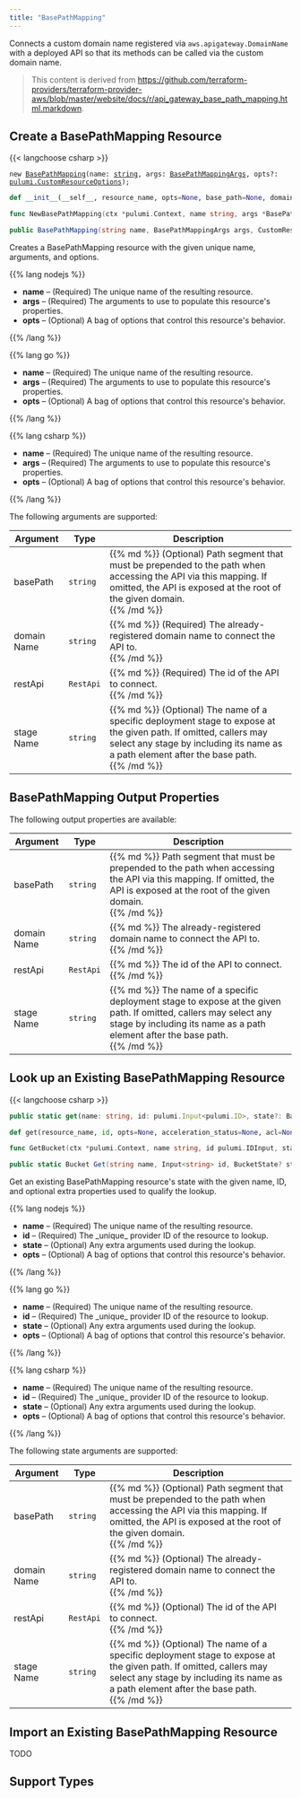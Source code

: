 ```yaml
---
title: "BasePathMapping"
---
```


<!-- WARNING: this file was generated by the Pulumi Terraform Bridge (tfgen) Tool. -->
<!-- Do not edit by hand unless you're certain you know what you are doing! -->

<style>
  table td p { margin-top: 0; margin-bottom: 0; }
</style>

Connects a custom domain name registered via `aws.apigateway.DomainName`
with a deployed API so that its methods can be called via the
custom domain name.

> This content is derived from https://github.com/terraform-providers/terraform-provider-aws/blob/master/website/docs/r/api_gateway_base_path_mapping.html.markdown.


## Create a BasePathMapping Resource

{{< langchoose csharp >}}

<div class="highlight"><pre class="chroma"><code class="language-typescript" data-lang="typescript"><span class="k">new</span> <span class="nx"><a href=/docs/reference/pkg/nodejs/pulumi/aws/s3/#BasePathMapping>BasePathMapping</a></span><span class="p">(</span><span class="nx">name</span>: <span class="kt"><a href=https://developer.mozilla.org/en-US/docs/Web/JavaScript/Reference/Global_Objects/String>string</a></span><span class="p">,</span> <span class="nx">args</span>: <span class="kt"><a href=/docs/reference/pkg/nodejs/pulumi/aws/s3/#BasePathMappingArgs>BasePathMappingArgs</a></span><span class="p">,</span> <span class="nx">opts?</span>: <span class="kt"><a href=/docs/reference/pkg/nodejs/pulumi/pulumi/#CustomResourceOptions>pulumi.CustomResourceOptions</a></span><span class="p">);</span></code></pre></div>

```python
def __init__(__self__, resource_name, opts=None, base_path=None, domain_name=None, rest_api=None, stage_name=None, __props__=None)
```

```go
func NewBasePathMapping(ctx *pulumi.Context, name string, args *BasePathMappingArgs, opts ...pulumi.ResourceOption) (*BasePathMapping, error)

```

```csharp
public BasePathMapping(string name, BasePathMappingArgs args, CustomResourceOptions? options = null)

```

Creates a BasePathMapping resource with the given unique name, arguments, and options.

{{% lang nodejs %}}
<ul class="pl-10">
    <li><strong>name</strong> &ndash; (Required) The unique name of the resulting resource.</li>
    <li><strong>args</strong> &ndash; (Required) The arguments to use to populate this resource's properties.</li>
    <li><strong>opts</strong> &ndash; (Optional) A bag of options that control this resource's behavior.</li>
</ul>
{{% /lang %}}

{{% lang go %}}
<ul class="pl-10">
    <li><strong>name</strong> &ndash; (Required) The unique name of the resulting resource.</li>
    <li><strong>args</strong> &ndash; (Required) The arguments to use to populate this resource's properties.</li>
    <li><strong>opts</strong> &ndash; (Optional) A bag of options that control this resource's behavior.</li>
</ul>
{{% /lang %}}

{{% lang csharp %}}
<ul class="pl-10">
    <li><strong>name</strong> &ndash; (Required) The unique name of the resulting resource.</li>
    <li><strong>args</strong> &ndash; (Required) The arguments to use to populate this resource's properties.</li>
    <li><strong>opts</strong> &ndash; (Optional) A bag of options that control this resource's behavior.</li>
</ul>
{{% /lang %}}

The following arguments are supported:

<table class="ml-6">
    <thead>
        <tr>
            <th>Argument</th>
            <th>Type</th>
            <th>Description</th>
        </tr>
    </thead>
    <tbody>
        <tr>
            <td class="align-top">base<wbr>Path</td>
            <td class="align-top"><code>string</code></td>
            <td class="align-top">{{% md %}}
(Optional) Path segment that must be prepended to the path when accessing the API via this mapping. If omitted, the API is exposed at the root of the given domain.

{{% /md %}}</td>
        </tr>
        <tr>
            <td class="align-top">domain<wbr>Name</td>
            <td class="align-top"><code>string</code></td>
            <td class="align-top">{{% md %}}
(Required) The already-registered domain name to connect the API to.

{{% /md %}}</td>
        </tr>
        <tr>
            <td class="align-top">rest<wbr>Api</td>
            <td class="align-top"><code>RestApi</code></td>
            <td class="align-top">{{% md %}}
(Required) The id of the API to connect.

{{% /md %}}</td>
        </tr>
        <tr>
            <td class="align-top">stage<wbr>Name</td>
            <td class="align-top"><code>string</code></td>
            <td class="align-top">{{% md %}}
(Optional) The name of a specific deployment stage to expose at the given path. If omitted, callers may select any stage by including its name as a path element after the base path.

{{% /md %}}</td>
        </tr>
    </tbody>
</table>

## BasePathMapping Output Properties

The following output properties are available:

<table class="ml-6">
    <thead>
        <tr>
            <th>Argument</th>
            <th>Type</th>
            <th>Description</th>
        </tr>
    </thead>
    <tbody>
        <tr>
            <td class="align-top">base<wbr>Path</td>
            <td class="align-top"><code>string</code></td>
            <td class="align-top">{{% md %}}
Path segment that must be prepended to the path when accessing the API via this mapping. If omitted, the API is exposed at the root of the given domain.

{{% /md %}}</td>
        </tr>
        <tr>
            <td class="align-top">domain<wbr>Name</td>
            <td class="align-top"><code>string</code></td>
            <td class="align-top">{{% md %}}
The already-registered domain name to connect the API to.

{{% /md %}}</td>
        </tr>
        <tr>
            <td class="align-top">rest<wbr>Api</td>
            <td class="align-top"><code>RestApi</code></td>
            <td class="align-top">{{% md %}}
The id of the API to connect.

{{% /md %}}</td>
        </tr>
        <tr>
            <td class="align-top">stage<wbr>Name</td>
            <td class="align-top"><code>string</code></td>
            <td class="align-top">{{% md %}}
The name of a specific deployment stage to expose at the given path. If omitted, callers may select any stage by including its name as a path element after the base path.

{{% /md %}}</td>
        </tr>
    </tbody>
</table>

## Look up an Existing BasePathMapping Resource

{{< langchoose csharp >}}

```typescript
public static get(name: string, id: pulumi.Input<pulumi.ID>, state?: BasePathMappingState, opts?: pulumi.CustomResourceOptions): BasePathMapping;
```

```python
def get(resource_name, id, opts=None, acceleration_status=None, acl=None, arn=None, bucket=None, bucket_domain_name=None, bucket_prefix=None, bucket_regional_domain_name=None, cors_rules=None, force_destroy=None, hosted_zone_id=None, lifecycle_rules=None, loggings=None, object_lock_configuration=None, policy=None, region=None, replication_configuration=None, request_payer=None, server_side_encryption_configuration=None, tags=None, versioning=None, website=None, website_domain=None, website_endpoint=None)
```

```go
func GetBucket(ctx *pulumi.Context, name string, id pulumi.IDInput, state *BucketState, opts ...pulumi.ResourceOption) (*Bucket, error)
```

```csharp
public static Bucket Get(string name, Input<string> id, BucketState? state = null, CustomResourceOptions? options = null);
```

Get an existing BasePathMapping resource's state with the given name, ID, and optional extra
properties used to qualify the lookup.

{{% lang nodejs %}}
<ul class="pl-10">
    <li><strong>name</strong> &ndash; (Required) The unique name of the resulting resource.</li>
    <li><strong>id</strong> &ndash; (Required) The _unique_ provider ID of the resource to lookup.</li>
    <li><strong>state</strong> &ndash; (Optional) Any extra arguments used during the lookup.</li>
    <li><strong>opts</strong> &ndash; (Optional) A bag of options that control this resource's behavior.</li>
</ul>
{{% /lang %}}

{{% lang go %}}
<ul class="pl-10">
    <li><strong>name</strong> &ndash; (Required) The unique name of the resulting resource.</li>
    <li><strong>id</strong> &ndash; (Required) The _unique_ provider ID of the resource to lookup.</li>
    <li><strong>state</strong> &ndash; (Optional) Any extra arguments used during the lookup.</li>
    <li><strong>opts</strong> &ndash; (Optional) A bag of options that control this resource's behavior.</li>
</ul>
{{% /lang %}}

{{% lang csharp %}}
<ul class="pl-10">
    <li><strong>name</strong> &ndash; (Required) The unique name of the resulting resource.</li>
    <li><strong>id</strong> &ndash; (Required) The _unique_ provider ID of the resource to lookup.</li>
    <li><strong>state</strong> &ndash; (Optional) Any extra arguments used during the lookup.</li>
    <li><strong>opts</strong> &ndash; (Optional) A bag of options that control this resource's behavior.</li>
</ul>
{{% /lang %}}

The following state arguments are supported:

<table class="ml-6">
    <thead>
        <tr>
            <th>Argument</th>
            <th>Type</th>
            <th>Description</th>
        </tr>
    </thead>
    <tbody>
        <tr>
            <td class="align-top">base<wbr>Path</td>
            <td class="align-top"><code>string</code></td>
            <td class="align-top">{{% md %}}
(Optional) Path segment that must be prepended to the path when accessing the API via this mapping. If omitted, the API is exposed at the root of the given domain.

{{% /md %}}</td>
        </tr>
        <tr>
            <td class="align-top">domain<wbr>Name</td>
            <td class="align-top"><code>string</code></td>
            <td class="align-top">{{% md %}}
(Optional) The already-registered domain name to connect the API to.

{{% /md %}}</td>
        </tr>
        <tr>
            <td class="align-top">rest<wbr>Api</td>
            <td class="align-top"><code>RestApi</code></td>
            <td class="align-top">{{% md %}}
(Optional) The id of the API to connect.

{{% /md %}}</td>
        </tr>
        <tr>
            <td class="align-top">stage<wbr>Name</td>
            <td class="align-top"><code>string</code></td>
            <td class="align-top">{{% md %}}
(Optional) The name of a specific deployment stage to expose at the given path. If omitted, callers may select any stage by including its name as a path element after the base path.

{{% /md %}}</td>
        </tr>
    </tbody>
</table>

## Import an Existing BasePathMapping Resource

TODO

## Support Types

